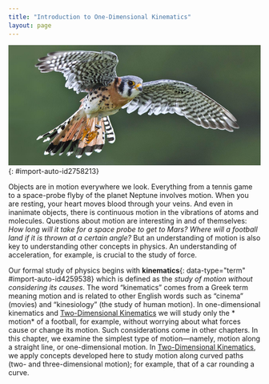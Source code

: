 ```yaml
---
title: "Introduction to One-Dimensional Kinematics"
layout: page
---
```


![Photo of a bird in flight.](../resources/Figure_02_00_01_D.jpg "The motion of an American kestrel through the air can be described by the bird&#x2019;s displacement, speed, velocity, and acceleration. When it flies in a straight line without any change in direction, its motion is said to be one dimensional. (credit: Vince Maidens, Wikimedia Commons)")
{: #import-auto-id2758213}

Objects are in motion everywhere we look. Everything from a tennis game to a
space-probe flyby of the planet Neptune involves motion. When you are resting,
your heart moves blood through your veins. And even in inanimate objects, there
is continuous motion in the vibrations of atoms and molecules. Questions about
motion are interesting in and of themselves: *How long will it take for a space
probe to get to Mars? Where will a football land if it is thrown at a certain
angle?* But an understanding of motion is also key to understanding other
concepts in physics. An understanding of acceleration, for example, is crucial
to the study of force.

Our formal study of physics begins with 
**kinematics**{: data-type="term" #import-auto-id4259538} 
which is defined as the *study  of motion without considering its causes*. The word “kinematics” comes from a Greek term meaning
motion and is related to other English words such as “cinema” (movies) and
“kinesiology” (the study of human motion). In one-dimensional kinematics
and [Two-Dimensional Kinematics](/contents/m42126) we will study only the *
motion* of a football, for example, without worrying about what forces cause or
change its motion. Such considerations come in other chapters. In this chapter,
we examine the simplest type of motion—namely, motion along a straight line, or
one-dimensional motion. In [Two-Dimensional Kinematics](/contents/m42126), we
apply concepts developed here to study motion along curved paths (two- and
three-dimensional motion); for example, that of a car rounding a curve.

